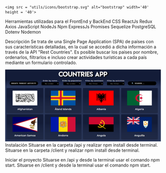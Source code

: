    <img src = "utils/icons/bootstrap.svg" alt="bootstrap" width='40' height = '40'>

Herramientas utilizadas para el FrontEnd y BackEnd
CSS
ReactJs
Redux
Axios
JavaScript
NodeJs
Npm
ExpressJs
Promises
Sequelize
PostgreSQL
Dotenv
Nodemon

Descripción
Se trata de una Single Page Application (SPA) de países con sus características detalladas, en la cual se accedió a dicha información a través de la API "Rest Countries".
Es posible buscar los países por nombre, ordenarlos, filtrarlos e incluso crear actividades turísticas a cada país mediante un formulario controlado.

<img src = "./Home1.png" >
Instalación
Situarse en la carpeta /api y realizar npm install desde terminal.
Situarse en la carpeta /client y realizar npm install desde terminal.

Iniciar el proyecto
Situarse en /api y desde la terminal usar el comando npm start.
Situarse en /client y desde la terminal usar el comando npm start.
